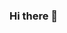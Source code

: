 ### Hi there 👋

<!--
**JRattaguru/JRattaguru** is a ✨ _special_ ✨ repository because its `README.md` (this file) appears on your GitHub profile.

Here are some ideas to get you started:

- 🔭 I’m currently working on StatGamers Academy.
- 🌱 I’m currently learning software development.
- 💬 Ask me about software development.
- 📫 How to reach me: github.com/jrattaguru
-->

